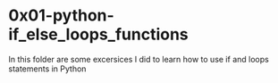 # 0x01-python-if_else_loops_functions

In this folder are some excersices I did to learn how to use if and loops statements in Python